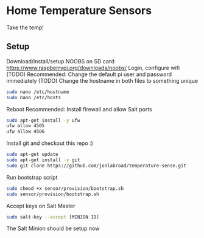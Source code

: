 # Home Temperature Sensors
Take the temp!
## Setup ##
Download/install/setup NOOBS on SD card: https://www.raspberrypi.org/downloads/noobs/
Login, configure wifi (TODO)
Recommended: Change the default pi user and password immediately (TODO)
Change the hostname in both files to something unique
```sh
sudo nano /etc/hostname
sudo nano /etc/hosts
```
Reboot
Recommended: Install firewall and allow Salt ports
```sh
sudo apt-get install -y ufw
ufw allow 4505
ufw allow 4506
```
Install git and checkout this repo :)
``` sh
sudo apt-get update
sudo apt-get install -y git
sudo git clone https://github.com/jonlabroad/temperature-sense.git
```
Run bootstrap script
``` sh
sudo chmod +x sensor/provision/bootstrap.sh
sudo sensor/provision/bootstrap.sh
```
Accept keys on Salt Master
```sh
sudo salt-key --accept [MINION ID]
```
The Salt Minion should be setup now
